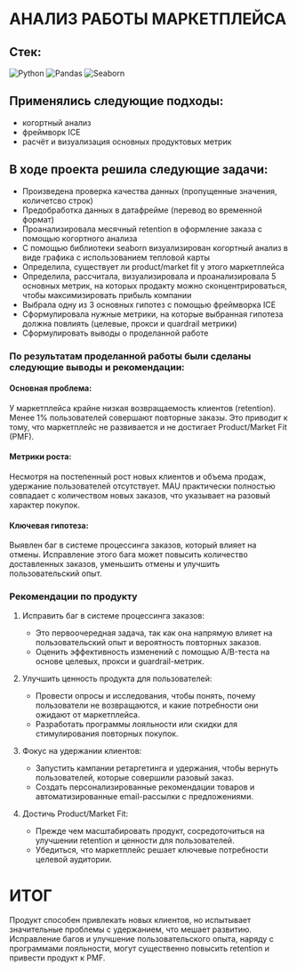 # АНАЛИЗ РАБОТЫ МАРКЕТПЛЕЙСА
## Стек:
![Python](https://img.shields.io/badge/python-3670A0?style=for-the-badge&logo=python&logoColor=ffdd54)
![Pandas](https://img.shields.io/badge/pandas-%23150458.svg?style=for-the-badge&logo=pandas&logoColor=white)
![Seaborn](https://img.shields.io/badge/Seaborn-blue?logo=seaborn&logoColor=white&style=for-the-badge)


## Применялись следующие подходы:
+ когортный анализ
+ фреймворк ICE
+ расчёт и визуализация основных продуктовых метрик

## В ходе проекта решила следующие задачи:
+ Произведена проверка качества данных (пропущенные значения, количетсво строк)
+ Предобработка данных в датафрейме (перевод во временной формат)
+ Проанализировала месячный retention в оформление заказа с помощью когортного анализа
+ С помощью библиотеки seaborn визуализирован когортный анализ в виде графика с использованием тепловой карты
+ Определила, существует ли product/market fit у этого маркетплейса
+ Определила, рассчитала, визуализировала и проанализировала 5 основных метрик, на которых продакту можно сконцентрироваться, чтобы максимизировать прибыль компании
+ Выбрала одну из 3 основных гипотез с помощью фреймворка ICE
+ Сформулировала нужные метрики, на которые выбранная гипотеза должна повлиять (целевые, прокси и quardrail метрики)
+ Сформулировать выводы о проделанной работе

### По результатам проделанной работы были сделаны следующие выводы и рекомендации:
#### Основная проблема: 
У маркетплейса крайне низкая возвращаемость клиентов (retention). Менее 1% пользователей совершают повторные заказы. Это приводит к тому, что маркетплейс не развивается и не достигает Product/Market Fit (PMF).

#### Метрики роста:
Несмотря на постепенный рост новых клиентов и объема продаж, удержание пользователей отсутствует.
MAU практически полностью совпадает с количеством новых заказов, что указывает на разовый характер покупок.

#### Ключевая гипотеза: 
Выявлен баг в системе процессинга заказов, который влияет на отмены. Исправление этого бага может повысить количество доставленных заказов, уменьшить отмены и улучшить пользовательский опыт.

### Рекомендации по продукту

1. Исправить баг в системе процессинга заказов:
    
    - Это первоочередная задача, так как она напрямую влияет на пользовательский опыт и вероятность повторных заказов.
    - Оценить эффективность изменений с помощью A/B-теста на основе целевых, прокси и guardrail-метрик.

2. Улучшить ценность продукта для пользователей:
    
    - Провести опросы и исследования, чтобы понять, почему пользователи не возвращаются, и какие потребности они ожидают от маркетплейса.
    - Разработать программы лояльности или скидки для стимулирования повторных покупок.

3. Фокус на удержании клиентов:
    
    - Запустить кампании ретаргетинга и удержания, чтобы вернуть пользователей, которые совершили разовый заказ.
    - Создать персонализированные рекомендации товаров и автоматизированные email-рассылки с предложениями.

4. Достичь Product/Market Fit:
    
    - Прежде чем масштабировать продукт, сосредоточиться на улучшении retention и ценности для пользователей.
    - Убедиться, что маркетплейс решает ключевые потребности целевой аудитории.

# ИТОГ

Продукт способен привлекать новых клиентов, но испытывает значительные проблемы с удержанием, что мешает развитию. Исправление багов и улучшение пользовательского опыта, наряду с программами лояльности, могут существенно повысить retention и привести продукт к PMF.

